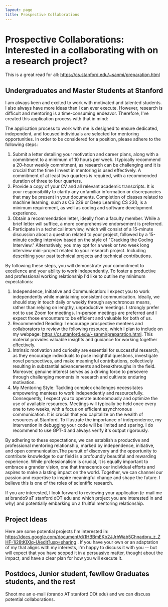 ```yaml
---
layout: page
title: Prospective Collaborations
---
```

# Prospective Collaborations: Interested in a collaborating with on a research project?

This is a great read for all: https://cs.stanford.edu/~sanmi/preparation.html

## Undergraduates and Master Students at Stanford

I am always keen and excited to work with motivated and talented students. I also always have more ideas than I can 
ever execute. However, research is difficult and mentoring is a time-consuming endeavor. Therefore, I've created this
application process with that in mind:

The application process to work with me is designed to ensure dedicated, independent, and focused individuals are selected for mentoring opportunities. In order to be considered for a position, please adhere to the following steps:

1. Submit a letter detailing your motivation and career plans, along with a commitment to a minimum of 10 hours per week. I typically recommend a 20-hour weekly commitment, as research can be challenging and it is crucial that the time I invest in mentoring is used effectively. A commitment of at least two quarters is required, with a recommended duration of three to four quarters.
2. Provide a copy of your CV and all relevant academic transcripts. It is your responsibility to clarify any unfamiliar information or discrepancies that may be present in your documents. Completion of classes related to machine learning, such as CS 229 or Deep Learning CS 230, is a minimum requirement, as well as coding and software development experience.
3. Obtain a recommendation letter, ideally from a faculty member. While a brief letter will suffice, a more comprehensive endorsement is preferred.
4. Participate in a technical interview, which will consist of a 15-minute discussion about a question related to your project, followed by a 15-minute coding interview based on the style of "Cracking the Coding Interview." Alternatively, you may opt for a week or two week long interview mini-project related to your research project. Including describing your past technical projects and technical contributions.

[//]: # (5. I'd also like to know your strengths in the mathematics, scientific and engineering axis. )

By following these steps, you will demonstrate your commitment to excellence and your ability to work independently. To foster a productive and professional working relationship I'd like to outline my minimum expectations:

1. Independence, Initiative and Communication: I expect you to work independently while maintaining consistent communication. Ideally, we should stay in touch daily or weekly through asynchronous means, rather than relying on lengthy, unproductive meetings. I strongly prefer not to use Zoom for meetings. In-person meetings are preferred and I expect those encounters to be efficient and valuable for both of us.
2. Recommended Reading: I encourage prospective mentees and collaborators to review the following resource, which I plan to include on my webpage: https://cs.stanford.edu/~sanmi/preparation.html. This material provides valuable insights and guidance for working together effectively.
3. Intrinsic motivation and curiosity are essential for successful research, as they encourage individuals to pose insightful questions, investigate novel perspectives, and make meaningful contributions, collectively resulting in substantial advancements and breakthroughs in the field. Moreover, genuine interest serves as a driving force to persevere through challenging moments in research and cultivate enduring motivation.
4. My Mentoring Style: Tackling complex challenges necessitates empowering mentees to work independently and resourcefully. Consequently, I expect you to operate autonomously and optimize the use of available resources. Meetings will typically be held once every one to two weeks, with a focus on efficient asynchronous communication. It is crucial that you capitalize on the wealth of resources at Stanford. To illustrate the importance of independence, my intervention in debugging your code will be limited and sparing. I do recommend to use GPT-4 and always verify it's output rigorously. 

By adhering to these expectations, we can establish a productive and professional mentoring relationship, marked by independence, initiative, and open communication.The pursuit of discovery and the opportunity to contribute knowledge to our field is a profoundly beautiful and rewarding experience. While professionalism is crucial, it is equally important to embrace a grander vision, one that transcends our individual efforts and aspires to make a lasting impact on the world. Together, we can channel our passion and expertise to inspire meaningful change and shape the future. I believe this is one of the roles of scientific research.

If you are interested, I look forward to reviewing your application (e-mail me at brando9 aT stanford dOT edu and which project you are interested in and why) and potentially embarking on a fruitful mentoring relationship.

## Project Ideas

Here are some potential projects I'm interested in: https://docs.google.com/document/d/1HBBmEKb2JJrhWab5Chnadpru_z_ZHF-1i28tKIXlq-U/edit?usp=sharing .
If you have your own or an adaptation of my that aligns with my interests, I'm happy to discuss it with you -- but
will expect that you have scoped it in a persuasive matter, thought about the impact, and have a clear plan for how you will execute it.

## Postdocs, Junior student, fewllow Graduates students, and the rest

Shoot me an e-mail (brando AT stanford DOt edu) and we can discuss potential collaborations. 